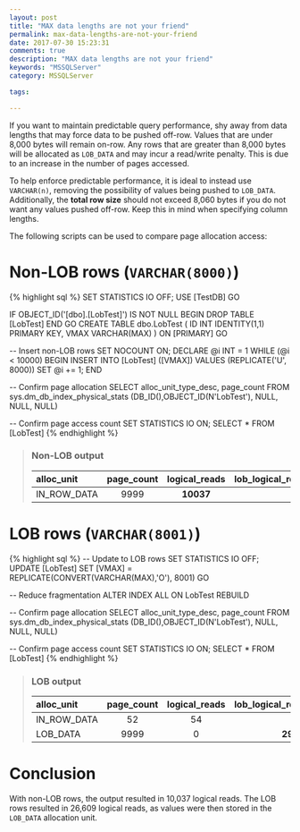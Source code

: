 ```yaml
---
layout: post
title: "MAX data lengths are not your friend"
permalink: max-data-lengths-are-not-your-friend
date: 2017-07-30 15:23:31
comments: true
description: "MAX data lengths are not your friend"
keywords: "MSSQLServer"
category: MSSQLServer

tags:

---
```

If you want to maintain predictable query performance, shy away from data lengths that may force data to be pushed off-row.
Values that are under 8,000 bytes will remain on-row. 
Any rows that are greater than 8,000 bytes will be allocated as `LOB_DATA` and may incur a read/write penalty. 
This is due to an increase in the number of pages accessed.

To help enforce predictable performance, it is ideal to instead use `VARCHAR(n)`, removing the possibility of values being pushed to `LOB_DATA`.
Additionally, the **total row size** should not exceed 8,060 bytes if you do not want any values pushed off-row.
Keep this in mind when specifying column lengths.

The following scripts can be used to compare page allocation access:

# Non-LOB rows (`VARCHAR(8000)`)
{% highlight sql %}
SET STATISTICS IO OFF;
USE [TestDB]
GO

IF OBJECT_ID('[dbo].[LobTest]') IS NOT NULL
BEGIN
  DROP TABLE [LobTest]
END
GO
CREATE TABLE dbo.LobTest
  (
    ID   INT IDENTITY(1,1) PRIMARY KEY,
    VMAX VARCHAR(MAX)
  )  ON [PRIMARY]
GO

-- Insert non-LOB rows
SET NOCOUNT ON;
DECLARE @i INT = 1
WHILE (@i < 10000)
BEGIN
  INSERT INTO [LobTest] ([VMAX]) VALUES (REPLICATE('U', 8000))
  SET @i += 1;
END

-- Confirm page allocation
SELECT 
  alloc_unit_type_desc, 
  page_count 
FROM 
  sys.dm_db_index_physical_stats 
  (DB_ID(),OBJECT_ID(N'LobTest'), NULL, NULL, NULL)

-- Confirm page access count
SET STATISTICS IO ON;
SELECT * FROM [LobTest]
{% endhighlight %}

>### Non-LOB output
>
>| alloc_unit  | page_count | logical_reads | lob_logical_reads |
>|:------------|:----------:|:-------------:|------------------:|
>| IN_ROW_DATA | 9999       | **10037**     | 0                 |

# LOB rows (`VARCHAR(8001)`)
{% highlight sql %}
-- Update to LOB rows
SET STATISTICS IO OFF;
UPDATE [LobTest] SET [VMAX] = REPLICATE(CONVERT(VARCHAR(MAX),'O'), 8001)
GO

-- Reduce fragmentation
ALTER INDEX ALL ON LobTest REBUILD

-- Confirm page allocation
SELECT 
  alloc_unit_type_desc, 
  page_count 
FROM
  sys.dm_db_index_physical_stats 
  (DB_ID(),OBJECT_ID(N'LobTest'), NULL, NULL, NULL)

-- Confirm page access count
SET STATISTICS IO ON;
SELECT * FROM [LobTest]
{% endhighlight %}

>### LOB output
>
>| alloc_unit  | page_count | logical_reads | lob_logical_reads |
>|:------------|:----------:|:-------------:|------------------:|
>| IN_ROW_DATA | 52         | 54            | 0                 |
>| LOB_DATA    | 9999       | 0             | **29609**         |

# Conclusion

With non-LOB rows, the output resulted in 10,037 logical reads. 
The LOB rows resulted in 26,609 logical reads, as values were then stored in the `LOB_DATA` allocation unit.

